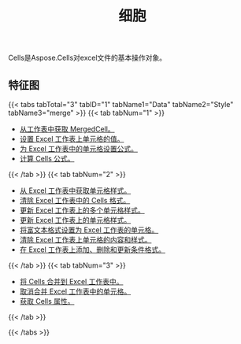﻿---
title: 细胞
second_title: Aspose.Cells Cloud Documen
type: docs
url: /zh/working-with-cells/
aliases: [/working-with-worksheets/]
keywords: REST API, spreadsheets, excel, cell
description: "Cells.Cloud API for Excel operate: cells operate"
weight: 100
---
 Cells是Aspose.Cells对excel文件的基本操作对象。

## 特征图


{{< tabs tabTotal="3" tabID="1" tabName1="Data" tabName2="Style" tabName3="merge" >}}
{{< tab tabNum="1" >}}
<div class="row">
    <div class="col-md-6">
        <ul>
            <li><a href="/cells/zh/get-mergedcell-from-a-worksheet//">从工作表中获取 MergedCell。</a></li>
            <li><a href="/cells/zh/set-value-of-a-cell-in-a-worksheet/">设置 Excel 工作表上单元格的值。</a></li>
            <li><a href="/cells/zh/set-formula-for-a-cell-in-excel-worksheets/">为 Excel 工作表中的单元格设置公式。</a></li>
            <li><a href="/cells/zh/calculate-cells-formula/">计算 Cells 公式。</a></li>            
        </ul>
    </div>
</div>
{{< /tab >}}
{{< tab tabNum="2" >}}
<div class="row">
    <div class="col-md-6">
        <ul>
            <li><a href="/cells/zh/get-cell-style-from-a-worksheet/">从 Excel 工作表中获取单元格样式。</a></li>
            <li><a href="/cells/zh/clear-cells-formatting-in-excel-worksheet/">清除 Excel 工作表中的 Cells 格式。</a></li>
            <li><a href="/cells/zh/update-multiple-cells-style/">更新 Excel 工作表上的多个单元格样式。</a></li>
            <li><a href="/cells/zh/change-cell-style-in-excel-worksheet/">更新 Excel 工作表上的单元格样式。</a></li>
            <li><a href="/cells/zh/apply-rich-text-formatting-to-a-cell/">将富文本格式设置为 Excel 工作表的单元格。</a></li>
            <li><a href="/cells/zh/clear-contents-and-styles-of-cells-in-excel-worksheet/">清除 Excel 工作表上单元格的内容和样式。</a></li>
            <li><a href="/cells/zh/working-with-conditional-formatting/">在 Excel 工作表上添加、删除和更新条件格式。</a></li>            
        </ul>
    </div>
</div>
{{< /tab >}}
{{< tab tabNum="3" >}}
<div class="row">
    <div class="col-md-6">
        <ul>
            <li><a href="/cells/zh/merge-cells-in-excel-worksheet/">将 Cells 合并到 Excel 工作表中。</a></li>
            <li><a href="/cells/zh/Unmerge Cells in Excel Worksheet/">取消合并 Excel 工作表中的单元格。</a></li>
            <li><a href="/cells/zh/get-cells-properties/">获取 Cells 属性。</a></li>
        </ul>
</div>
{{< /tab >}}

{{< /tabs >}}

